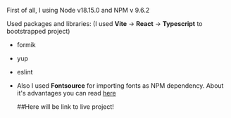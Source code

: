 First of all, I using Node v18.15.0 and NPM v 9.6.2

Used packages and libraries:
(I used **Vite** -> **React** -> **Typescript** to bootstrapped project)

- formik
- yup
- eslint
- Also I used **Fontsource** for importing fonts as NPM dependency. About it's advantages you can read [here](https://fontsource.org/docs/getting-started/introduction)

  ##Here will be link to live project!
